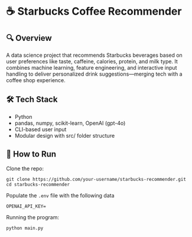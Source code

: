 # ☕ Starbucks Coffee Recommender

## 🔍 Overview
A data science project that recommends Starbucks beverages based on user preferences like taste, caffeine, calories, protein, and milk type. It combines machine learning, feature engineering, and interactive input handling to deliver personalized drink suggestions—merging tech with a coffee shop experience.

## 🛠️ Tech Stack
- Python
- pandas, numpy, scikit-learn, OpenAI (gpt-4o)
- CLI-based user input
- Modular design with src/ folder structure

## 🚀 How to Run
Clone the repo:
```
git clone https://github.com/your-username/starbucks-recommender.git
cd starbucks-recommender
```

Populate the ```.env``` file with the following data

```
OPENAI_API_KEY=
```

Running the program:
```
python main.py
```
